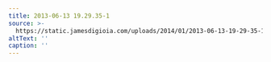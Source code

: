 ```yaml
---
title: 2013-06-13 19.29.35-1
source: >-
  https://static.jamesdigioia.com/uploads/2014/01/2013-06-13-19-29-35-1-scaled.jpg
altText: ''
caption: ''
---
```


